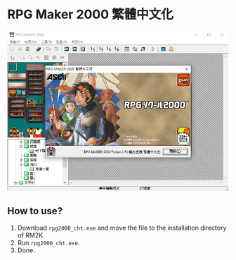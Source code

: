 # RPG Maker 2000 繁體中文化

![demo](/demo.png)

## How to use?
1. Download `rpg2000_cht.exe` and move the file to the installation directory of RM2K.
2. Run `rpg2000_cht.exe`.
3. Done.
